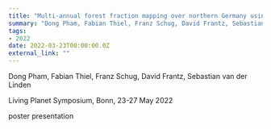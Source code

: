 ```yaml
---
title: "Multi-annual forest fraction mapping over northern Germany using Sentinel-2 spectral temporal metrics"
summary: "Dong Pham, Fabian Thiel, Franz Schug, David Frantz, Sebastian van der Linden @ Living Planet Symposium, Bonn, 23-27 May 2022"
tags:
- 2022
date: 2022-03-23T00:00:00.0Z
external_link: ""
---
```


Dong Pham, Fabian Thiel, Franz Schug, David Frantz, Sebastian van der Linden

Living Planet Symposium, Bonn, 23-27 May 2022

poster presentation
